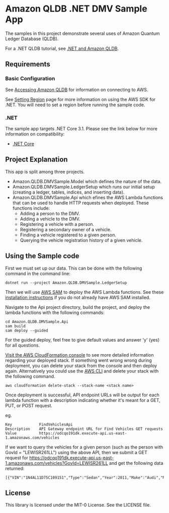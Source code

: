 # Amazon QLDB .NET DMV Sample App

The samples in this project demonstrate several uses of Amazon Quantum Ledger Database (QLDB).

For a .NET QLDB tutorial, see [.NET and Amazon QLDB](https://docs.aws.amazon.com/qldb/latest/developerguide/getting-started.dotnet.html).

## Requirements

### Basic Configuration

See [Accessing Amazon QLDB](https://docs.aws.amazon.com/qldb/latest/developerguide/accessing.html) for information on connecting to AWS.

See [Setting Region](https://docs.aws.amazon.com/sdk-for-net/latest/developer-guide/net-dg-region-selection.html) page for more information on using the AWS SDK for .NET. You will need to set a region before running the sample code.

### .NET

The sample app targets .NET Core 3.1. Please see the link below for more information on compatibility:

* [.NET Core](https://dotnet.microsoft.com/download/dotnet-core)

## Project Explanation

This app is split among three projects. 
* Amazon.QLDB.DMVSample.Model which defines the nature of the data.
* Amazon.QLDB.DMVSample.LedgerSetup which runs our initial setup (creating a ledger, tables, indices, and inserting data).
* Amazon.QLDB.DMVSample.Api which efines the AWS Lambda functions that can be used to handle HTTP requests when deployed.
    These functions include:
    * Adding a person to the DMV.
    * Adding a vehicle to the DMV.
    * Registering a vehicle with a person.
    * Registering a secondary owner of a vehicle.
    * Finding a vehicle registered to a given person.
    * Querying the vehicle registration history of a given vehicle.

## Using the Sample code

First we must set up our data. This can be done with the following command in the command line:

```
dotnet run --project Amazon.QLDB.DMVSample.LedgerSetup
```

Then we will use [AWS SAM](https://docs.aws.amazon.com/serverless-application-model/latest/developerguide/what-is-sam.html) to deploy the AWS Lambda functions. See these [installation instructions](https://docs.aws.amazon.com/serverless-application-model/latest/developerguide/serverless-sam-cli-install.html) if you do not already have AWS SAM installed.

Navigate to the Api project directory, build the project, and deploy the lambda functions with the following commands:

```
cd Amazon.QLDB.DMVSample.Api
sam build
sam deploy --guided
```

For the guided deploy, feel free to give default values and answer 'y' (yes) for all questions.

[Visit the AWS CloudFormation console](https://console.aws.amazon.com/cloudformation) to see more detailed information regarding your deployed stack. If something went wrong wrong during deployment, you can delete your stack from the console and then deploy again. Alternatively you could use the [AWS CLI](https://aws.amazon.com/cli/) and delete your stack with the following command.

```
aws cloudformation delete-stack --stack-name <stack name>
```

Once deployment is successful, API endpoint URLs will be output for each lambda function with a description indicating whether it's meant for a GET, PUT, or POST request.

eg.
```
Key            FindVehiclesApi
Description    API Gateway endpoint URL for Find Vehicles GET requests
Value          https://odcqo191dk.execute-api.us-east-1.amazonaws.com/vehicles
```

If we want to query the vehicles for a given person (such as the person with GovId = "LEWISR261LL") using the above API, then we submit a GET request for https://odcqo191dk.execute-api.us-east-1.amazonaws.com/vehicles?GovId=LEWISR261LL and get the following data returned:

```
[{"VIN":"1N4AL11D75C109151","Type":"Sedan","Year":2011,"Make":"Audi","Model":"A5","Color":"Silver"}]
```

## License

This library is licensed under the MIT-0 License. See the LICENSE file.

